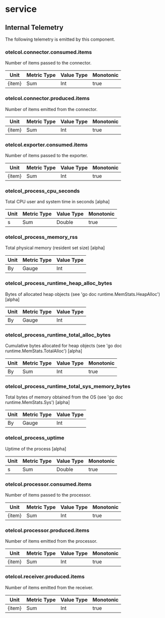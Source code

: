 [comment]: <> (Code generated by mdatagen. DO NOT EDIT.)

# service

## Internal Telemetry

The following telemetry is emitted by this component.

### otelcol.connector.consumed.items

Number of items passed to the connector.

| Unit | Metric Type | Value Type | Monotonic |
| ---- | ----------- | ---------- | --------- |
| {item} | Sum | Int | true |

### otelcol.connector.produced.items

Number of items emitted from the connector.

| Unit | Metric Type | Value Type | Monotonic |
| ---- | ----------- | ---------- | --------- |
| {item} | Sum | Int | true |

### otelcol.exporter.consumed.items

Number of items passed to the exporter.

| Unit | Metric Type | Value Type | Monotonic |
| ---- | ----------- | ---------- | --------- |
| {item} | Sum | Int | true |

### otelcol_process_cpu_seconds

Total CPU user and system time in seconds [alpha]

| Unit | Metric Type | Value Type | Monotonic |
| ---- | ----------- | ---------- | --------- |
| s | Sum | Double | true |

### otelcol_process_memory_rss

Total physical memory (resident set size) [alpha]

| Unit | Metric Type | Value Type |
| ---- | ----------- | ---------- |
| By | Gauge | Int |

### otelcol_process_runtime_heap_alloc_bytes

Bytes of allocated heap objects (see 'go doc runtime.MemStats.HeapAlloc') [alpha]

| Unit | Metric Type | Value Type |
| ---- | ----------- | ---------- |
| By | Gauge | Int |

### otelcol_process_runtime_total_alloc_bytes

Cumulative bytes allocated for heap objects (see 'go doc runtime.MemStats.TotalAlloc') [alpha]

| Unit | Metric Type | Value Type | Monotonic |
| ---- | ----------- | ---------- | --------- |
| By | Sum | Int | true |

### otelcol_process_runtime_total_sys_memory_bytes

Total bytes of memory obtained from the OS (see 'go doc runtime.MemStats.Sys') [alpha]

| Unit | Metric Type | Value Type |
| ---- | ----------- | ---------- |
| By | Gauge | Int |

### otelcol_process_uptime

Uptime of the process [alpha]

| Unit | Metric Type | Value Type | Monotonic |
| ---- | ----------- | ---------- | --------- |
| s | Sum | Double | true |

### otelcol.processor.consumed.items

Number of items passed to the processor.

| Unit | Metric Type | Value Type | Monotonic |
| ---- | ----------- | ---------- | --------- |
| {item} | Sum | Int | true |

### otelcol.processor.produced.items

Number of items emitted from the processor.

| Unit | Metric Type | Value Type | Monotonic |
| ---- | ----------- | ---------- | --------- |
| {item} | Sum | Int | true |

### otelcol.receiver.produced.items

Number of items emitted from the receiver.

| Unit | Metric Type | Value Type | Monotonic |
| ---- | ----------- | ---------- | --------- |
| {item} | Sum | Int | true |
